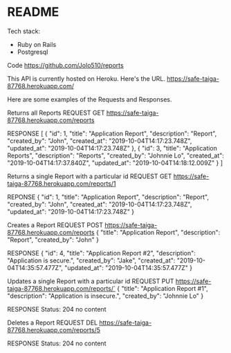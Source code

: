 # README
Tech stack:
- Ruby on Rails
- Postgresql

Code
https://github.com/Jolo510/reports

This API is currently hosted on Heroku. Here's the URL.
https://safe-taiga-87768.herokuapp.com/


Here are some examples of the Requests and Responses.

Returns all Reports
REQUEST
    GET https://safe-taiga-87768.herokuapp.com/reports

RESPONSE
    [
        {
            "id": 1,
            "title": "Application Report",
            "description": "Report",
            "created_by": "John",
            "created_at": "2019-10-04T14:17:23.748Z",
            "updated_at": "2019-10-04T14:17:23.748Z"
        },
        {
            "id": 3,
            "title": "Application Reports",
            "description": "Reports",
            "created_by": "Johnnie Lo",
            "created_at": "2019-10-04T14:17:37.840Z",
            "updated_at": "2019-10-04T14:18:12.009Z"
        }
    ]



Returns a single Report with a particular id
REQUEST
    GET https://safe-taiga-87768.herokuapp.com/reports/1

REPONSE
    {
        "id": 1,
        "title": "Application Report",
        "description": "Report",
        "created_by": "John",
        "created_at": "2019-10-04T14:17:23.748Z",
        "updated_at": "2019-10-04T14:17:23.748Z"
    }



Creates a Report
REQUEST
    POST https://safe-taiga-87768.herokuapp.com/reports
    {
        "title": "Application Report",
        "description": "Report",
        "created_by": "John"
    }

RESPONSE
    {
        "id": 4,
        "title": "Application Report #2",
        "description": "Application is secure.",
        "created_by": "Jake",
        "created_at": "2019-10-04T14:35:57.477Z",
        "updated_at": "2019-10-04T14:35:57.477Z"
    }



Updates a single Report with a particular id
REQUEST
    PUT https://safe-taiga-87768.herokuapp.com/reports/`
    {
        "title": "Application Report #1",
        "description": "Application is insecure.",
        "created_by": "Johnnie Lo"
    }

RESPONSE
    Status: 204 no content



Deletes a Report
REQUEST
    DEL https://safe-taiga-87768.herokuapp.com/reports/5

RESPONSE
    Status: 204 no content